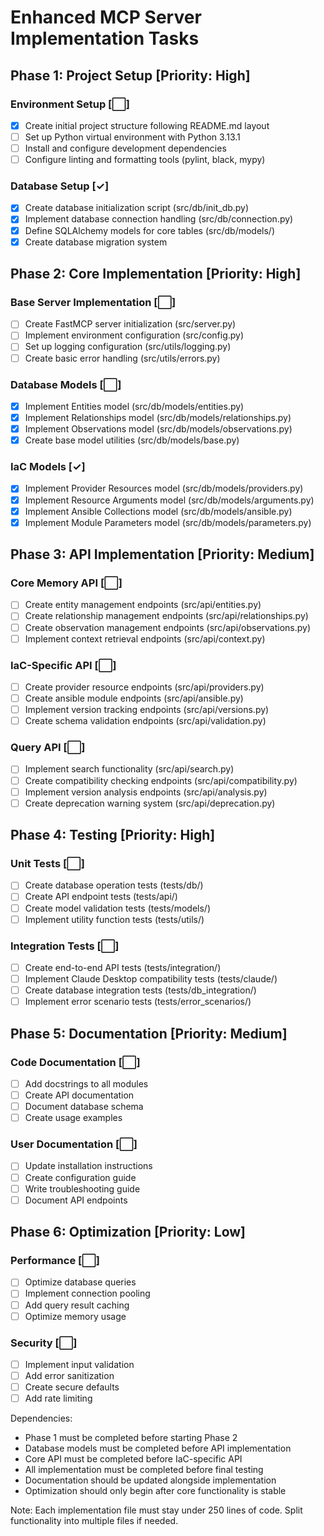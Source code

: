 # Enhanced MCP Server Implementation Tasks

## Phase 1: Project Setup [Priority: High]

### Environment Setup [⬜]
- [x] Create initial project structure following README.md layout
- [ ] Set up Python virtual environment with Python 3.13.1
- [ ] Install and configure development dependencies
- [ ] Configure linting and formatting tools (pylint, black, mypy)

### Database Setup [✓]
- [x] Create database initialization script (src/db/init_db.py)
- [x] Implement database connection handling (src/db/connection.py)
- [x] Define SQLAlchemy models for core tables (src/db/models/)
- [x] Create database migration system

## Phase 2: Core Implementation [Priority: High]

### Base Server Implementation [⬜]
- [ ] Create FastMCP server initialization (src/server.py)
- [ ] Implement environment configuration (src/config.py)
- [ ] Set up logging configuration (src/utils/logging.py)
- [ ] Create basic error handling (src/utils/errors.py)

### Database Models [⬜]
- [x] Implement Entities model (src/db/models/entities.py)
- [x] Implement Relationships model (src/db/models/relationships.py)
- [x] Implement Observations model (src/db/models/observations.py)
- [x] Create base model utilities (src/db/models/base.py)

### IaC Models [✓]
- [x] Implement Provider Resources model (src/db/models/providers.py)
- [x] Implement Resource Arguments model (src/db/models/arguments.py)
- [x] Implement Ansible Collections model (src/db/models/ansible.py)
- [x] Implement Module Parameters model (src/db/models/parameters.py)

## Phase 3: API Implementation [Priority: Medium]

### Core Memory API [⬜]
- [ ] Create entity management endpoints (src/api/entities.py)
- [ ] Create relationship management endpoints (src/api/relationships.py)
- [ ] Create observation management endpoints (src/api/observations.py)
- [ ] Implement context retrieval endpoints (src/api/context.py)

### IaC-Specific API [⬜]
- [ ] Create provider resource endpoints (src/api/providers.py)
- [ ] Create ansible module endpoints (src/api/ansible.py)
- [ ] Implement version tracking endpoints (src/api/versions.py)
- [ ] Create schema validation endpoints (src/api/validation.py)

### Query API [⬜]
- [ ] Implement search functionality (src/api/search.py)
- [ ] Create compatibility checking endpoints (src/api/compatibility.py)
- [ ] Implement version analysis endpoints (src/api/analysis.py)
- [ ] Create deprecation warning system (src/api/deprecation.py)

## Phase 4: Testing [Priority: High]

### Unit Tests [⬜]
- [ ] Create database operation tests (tests/db/)
- [ ] Create API endpoint tests (tests/api/)
- [ ] Create model validation tests (tests/models/)
- [ ] Implement utility function tests (tests/utils/)

### Integration Tests [⬜]
- [ ] Create end-to-end API tests (tests/integration/)
- [ ] Implement Claude Desktop compatibility tests (tests/claude/)
- [ ] Create database integration tests (tests/db_integration/)
- [ ] Implement error scenario tests (tests/error_scenarios/)

## Phase 5: Documentation [Priority: Medium]

### Code Documentation [⬜]
- [ ] Add docstrings to all modules
- [ ] Create API documentation
- [ ] Document database schema
- [ ] Create usage examples

### User Documentation [⬜]
- [ ] Update installation instructions
- [ ] Create configuration guide
- [ ] Write troubleshooting guide
- [ ] Document API endpoints

## Phase 6: Optimization [Priority: Low]

### Performance [⬜]
- [ ] Optimize database queries
- [ ] Implement connection pooling
- [ ] Add query result caching
- [ ] Optimize memory usage

### Security [⬜]
- [ ] Implement input validation
- [ ] Add error sanitization
- [ ] Create secure defaults
- [ ] Add rate limiting

Dependencies:
- Phase 1 must be completed before starting Phase 2
- Database models must be completed before API implementation
- Core API must be completed before IaC-specific API
- All implementation must be completed before final testing
- Documentation should be updated alongside implementation
- Optimization should only begin after core functionality is stable

Note: Each implementation file must stay under 250 lines of code. Split functionality into multiple files if needed.
